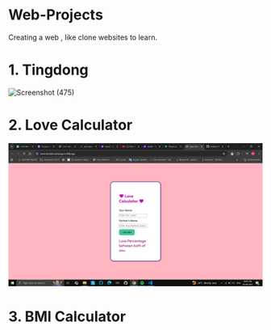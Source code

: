 # Web-Projects
Creating a web , like clone websites to learn.


# 1. Tingdong
   ![Screenshot (475)](https://github.com/user-attachments/assets/baeee589-2eb6-41b1-96b0-11b82b14b133)
# 2. Love Calculator
   ![Project Screenshot](https://github.com/ChandanGowdaKS/Web-Projects/blob/main/Images/Screenshot%20(718).png)
# 3. BMI Calculator


